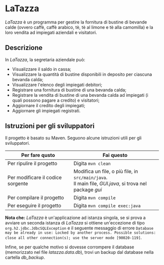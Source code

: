 # LaTazza
_LaTazza_ è un programma per gestire la fornitura di bustine di bevande calde (ovvero caffè, caffè arabico, tè, tè al limone e tè alla camomilla) e la loro vendita ad impiegati aziendali e visitatori.

## Descrizione
In _LaTazza_, la segretaria aziendale può:
* Visualizzare il saldo in cassa;
* Visualizzare la quantità di bustine disponibili in deposito per ciascuna bevanda calda;
* Visualizzare l'elenco degli impiegati debitori;
* Registrare una fornitura di bustine di una bevanda calda;
* Registrare la vendita di bustine di una bevanda calda ad impiegati (i quali possono pagare a credito) e visitatori;
* Aggiornare il credito degli impiegati;
* Aggiornare gli impiegati registrati.

## Istruzioni per gli sviluppatori
Il progetto è basato su Maven. Seguono alcune istruzioni utili per gli sviluppatori.

| Per fare qusto | Fai questo |
| -----------|-----------|
| Per ripulire il progetto | Digita `mvn clean` |
| Per modificare il codice sorgente | Modifica un file, o più file, in `src/main/java`.<br> Il main file, *GUI.java*, si trova nel package *gui* |
| Per compilare il progetto | Digita `mvn compile` |
| Per eseguire il progetto | Digita `mvn compile exec:java` |

**Nota che:** _LaTazza_ è un'applicazione ad istanza singola, se si prova a avviare un seconda istanza di _LaTazza_ si ottiene un'eccezione di tipo ```org.h2.jdbc.JdbcSQLException``` e il seguente messaggio di errore ```Database may be already in use: Locked by another process. Possible solutions: close all other connection(s); use the server mode [90020-119]```.

Infine, se per qualche motivo si dovesse corrompere il database (memorizzato nel file *latazza.data.db*), trovi un backup dal database nella cartella *db_backup*.